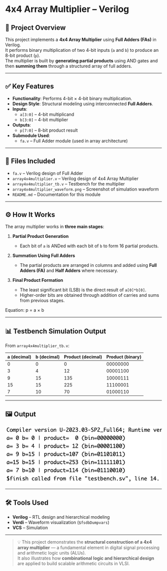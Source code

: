 # 4x4 Array Multiplier – Verilog

## 🧠 Project Overview

This project implements a **4x4 Array Multiplier** using **Full Adders (FAs)** in Verilog.  
It performs binary multiplication of two 4-bit inputs (`a` and `b`) to produce an 8-bit product (`p`).  
The multiplier is built by **generating partial products** using AND gates and then **summing them** through a structured array of full adders.

---

## ✅ Key Features

- **Functionality**: Performs 4-bit × 4-bit binary multiplication.
- **Design Style**: Structural modeling using interconnected **Full Adders**.
- **Inputs**:
  - `a[3:0]` – 4-bit multiplicand
  - `b[3:0]` – 4-bit multiplier
- **Outputs**:
  - `p[7:0]` – 8-bit product result
- **Submodule Used**:
  - `fa.v` – Full Adder module (used in array architecture)

---

## 📂 Files Included

- `fa.v` – Verilog design of Full Adder  
- `array4x4multiplier.v` – Verilog design of 4x4 Array Multiplier  
- `array4x4multiplier_tb.v` – Testbench for the multiplier  
- `array4x4multiplier_waveform.png` – Screenshot of simulation waveform  
- `README.md` – Documentation for this module  

---

## ⚙️ How It Works

The array multiplier works in **three main stages**:

1. **Partial Product Generation**  
   - Each bit of `a` is ANDed with each bit of `b` to form 16 partial products.

2. **Summation Using Full Adders**  
   - The partial products are arranged in columns and added using **Full Adders (FA)** and **Half Adders** where necessary.

3. **Final Product Formation**  
   - The least significant bit (LSB) is the direct result of `a[0]*b[0]`.  
   - Higher-order bits are obtained through addition of carries and sums from previous stages.

Equation:  p = a × b

---

## 📊 Testbench Simulation Output

From `array4x4multiplier_tb.v`:

| a (decimal) | b (decimal) | Product (decimal) | Product (binary) |
|--------------|--------------|------------------|------------------|
| 0 | 0 | 0 | 00000000 |
| 3 | 4 | 12 | 00001100 |
| 9 | 15 | 135 | 10000111 |
| 15 | 15 | 225 | 11100001 |
| 7 | 10 | 70 | 01000110 |

---

## 🖼 Output

![4x4 Array Multiplier](array4x4multiplier.png)

---

## 🛠 Tools Used

- **Verilog** – RTL design and hierarchical modeling  
- **Verdi** – Waveform visualization (`$fsdbDumpvars`)  
- **VCS** – Simulation  

---

> 💡 This project demonstrates the **structural construction of a 4x4 array multiplier** — a fundamental element in digital signal processing and arithmetic logic units (ALUs).  
It also illustrates how **combinational logic and hierarchical design** are applied to build scalable arithmetic circuits in VLSI.
